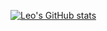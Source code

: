 [![Leo's GitHub stats](https://github-readme-stats.vercel.app/api?username=LeoXing1996)](https://github.com/anuraghazra/github-readme-stats)

